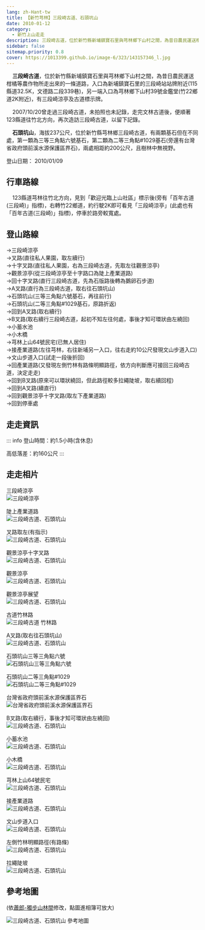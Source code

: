 ```yaml
---
lang: zh-Hant-tw
title: 【新竹芎林】三段崎古道、石頭坑山
date: 2010-01-12
category: 
  - 新竹上山走走
description: 三段崎古道，位於新竹縣新埔鎮寶石里與芎林鄉下山村之間，為昔日農民運送柑橘等農作物所走出來的一條道路，入口為新埔鎮寶石里的三段崎站站牌附近(115縣道32.5K，文德路二段339巷)，另一端入口為芎林鄉下山村39號金鑑堂(竹22鄉道2K附近)，有三段崎涼亭及古道標示牌。 2007/10/20曾走過三段崎古道，未拍照也未記錄，走完文林古道後，便順著123縣道往竹北方向，再次造訪三段崎古道，以留下記錄。 石頭坑山，海拔237公尺，位於新竹縣芎林鄉三段崎古道，有兩顆基石但在不同處，第一顆為三等三角點六號基石，第二顆為二等三角點#1029基石(旁還有台灣省政府頭前溪水源保護區界石)，兩處相距約200公尺，且樹林中無視野。
sidebar: false
sitemap.priority: 0.8
cover: https://1013399.github.io/image-6/323/143157346_l.jpg
---
```


    **三段崎古道**，位於新竹縣新埔鎮寶石里與芎林鄉下山村之間，為昔日農民運送柑橘等農作物所走出來的一條道路，入口為新埔鎮寶石里的三段崎站站牌附近(115縣道32.5K，文德路二段339巷)，另一端入口為芎林鄉下山村39號金鑑堂(竹22鄉道2K附近)，有三段崎涼亭及古道標示牌。  

<!-- more --> 

    2007/10/20曾走過三段崎古道，未拍照也未記錄，走完文林古道後，便順著123縣道往竹北方向，再次造訪三段崎古道，以留下記錄。 

    **石頭坑山**，海拔237公尺，位於新竹縣芎林鄉三段崎古道，有兩顆基石但在不同處，第一顆為三等三角點六號基石，第二顆為二等三角點#1029基石(旁還有台灣省政府頭前溪水源保護區界石)，兩處相距約200公尺，且樹林中無視野。

登山日期： 2010/01/09

## 行車路線
    123縣道芎林往竹北方向，見到「歡迎光臨上山社區」標示後(旁有「百年古道(三段崎)」指標)，右轉竹22鄉道，約行駛2K即可看見「三段崎涼亭」(此處也有「百年古道(三段崎)」指標)，停車於路旁較寬處。

## 登山路線
→三段崎涼亭  
→叉路(直往私人果園，取左續行)  
→十字叉路(直往私人果園，右為三段崎古道，先取左往觀景涼亭)  
→觀景涼亭(從三段崎涼亭至十字路口為陡上產業道路)  
→回十字叉路(直行三段崎古道，先為石版路後轉為鵝卵石步道)  
→A叉路(直行為三段崎古道，取右往石頭坑山)  
→石頭坑山(三等三角點六號基石，再往前行)  
→石頭坑山(二等三角點#1029基石，原路折返)  
→回到A叉路(取右續行)  
→B叉路(取右續行三段崎古道，起初不知左往何處，事後才知可環狀由左繞回)  
→小蓄水池  
→小木橋  
→芎林上山64號民宅(已無人居住)  
→接產業道路(左往芎林，右往新埔另一入口，往右走約10公尺發現文山步道入口)  
→文山步道入口(試走一段後折回)  
→回產業道路(又發現左側竹林有路條明顯路徑，依方向判斷應可接回三段崎古道，決定走走)  
→回到B叉路(原來可以環狀繞回，但此路徑較多拉繩陡坡，取右續回程)  
→回到A叉路(續直行)  
→回到觀景涼亭十字叉路(取左下產業道路)  
→回到停車處

## 走走資訊
::: info
登山時間：約1.5小時(含休息)

高低落差：約160公尺
:::

## 走走相片

三段崎涼亭  
![三段崎涼亭](https://1013399.github.io/image-6/323/143157257_l.jpg)

陡上產業道路  
![三段崎古道、石頭坑山](https://1013399.github.io/image-6/323/143157314_l.jpg)

叉路取左(有指示)  
![三段崎古道、石頭坑山](https://1013399.github.io/image-6/323/143157323_l.jpg)

觀景涼亭十字叉路  
![三段崎古道、石頭坑山](https://1013399.github.io/image-6/323/143157335_l.jpg)

觀景涼亭  
![三段崎古道、石頭坑山](https://1013399.github.io/image-6/323/143157343_l.jpg)

觀景涼亭展望  
![三段崎古道、石頭坑山](https://1013399.github.io/image-6/323/143157346_l.jpg)

古道竹林路  
![三段崎古道 竹林路](https://1013399.github.io/image-6/323/143157435_l.jpg)

A叉路(取右往石頭坑山)  
![三段崎古道、石頭坑山](https://1013399.github.io/image-6/323/143157446_l.jpg)

石頭坑山三等三角點六號  
![石頭坑山三等三角點六號](https://1013399.github.io/image-6/323/143157491_l.jpg)

石頭坑山二等三角點#1029  
![石頭坑山二等三角點#1029](https://1013399.github.io/image-6/323/143157497_l.jpg)

台灣省政府頭前溪水源保護區界石  
![台灣省政府頭前溪水源保護區界石](https://1013399.github.io/image-6/323/143157500_l.jpg)

B叉路(取右續行，事後才知可環狀由左繞回)  
![三段崎古道、石頭坑山](https://1013399.github.io/image-6/323/143157504_l.jpg)

小蓄水池  
![三段崎古道、石頭坑山](https://1013399.github.io/image-6/323/143157509_l.jpg)

小木橋  
![三段崎古道、石頭坑山](https://1013399.github.io/image-6/323/143157515_l.jpg)

芎林上山64號民宅  
![三段崎古道、石頭坑山](https://1013399.github.io/image-6/323/143157522_l.jpg)

接產業道路  
![三段崎古道、石頭坑山](https://1013399.github.io/image-6/323/143157524_l.jpg)

文山步道入口  
![三段崎古道、石頭坑山](https://1013399.github.io/image-6/323/143157532_l.jpg)

左側竹林明顯路徑(有路條)  
![三段崎古道、石頭坑山](https://1013399.github.io/image-6/323/143157543_l.jpg)

拉繩陡坡  
![三段崎古道、石頭坑山](https://1013399.github.io/image-6/323/143157547_l.jpg)

## 參考地圖
(依[蕭郎-獨步山林間](http://www.yougoipay.com/kenny/w597/index.htm)修改，點圖進相簿可放大)  

![三段崎古道、石頭坑山 參考地圖](https://1013399.github.io/image-6/323/143157587_l.jpg)